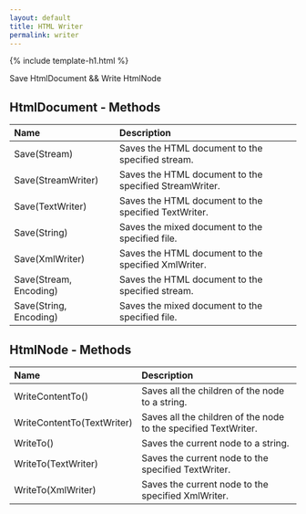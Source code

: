 ```yaml
---
layout: default
title: HTML Writer
permalink: writer
---
```


{% include template-h1.html %}

Save HtmlDocument && Write HtmlNode

## HtmlDocument - Methods

| Name | Description |
| :--- | :---------- |
| Save(Stream) | Saves the HTML document to the specified stream. |
| Save(StreamWriter) | Saves the HTML document to the specified StreamWriter. |
| Save(TextWriter) | Saves the HTML document to the specified TextWriter. |
| Save(String) | Saves the mixed document to the specified file. |
| Save(XmlWriter) | Saves the HTML document to the specified XmlWriter. |
| Save(Stream, Encoding) | Saves the HTML document to the specified stream. |
| Save(String, Encoding) | Saves the mixed document to the specified file. |

## HtmlNode - Methods

| Name | Description |
| :--- | :---------- |
| WriteContentTo() | Saves all the children of the node to a string. |
| WriteContentTo(TextWriter) | Saves all the children of the node to the specified TextWriter. |
| WriteTo() | Saves the current node to a string. |
| WriteTo(TextWriter) | Saves the current node to the specified TextWriter. |
| WriteTo(XmlWriter) | Saves the current node to the specified XmlWriter. |
